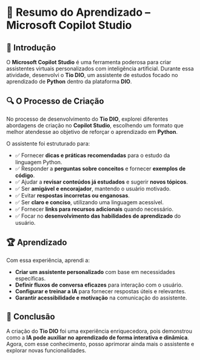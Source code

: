 # 📌 Resumo do Aprendizado – Microsoft Copilot Studio  

## 🚀 Introdução  
O **Microsoft Copilot Studio** é uma ferramenta poderosa para criar assistentes virtuais personalizados com inteligência artificial. Durante essa atividade, desenvolvi o **Tio DIO**, um assistente de estudos focado no aprendizado de **Python** dentro da plataforma **DIO**.  

## 🔍 O Processo de Criação  
No processo de desenvolvimento do **Tio DIO**, explorei diferentes abordagens de criação no **Copilot Studio**, escolhendo um formato que melhor atendesse ao objetivo de reforçar o aprendizado em **Python**.  

O assistente foi estruturado para:  

- ✅ Fornecer **dicas e práticas recomendadas** para o estudo da linguagem Python.  
- ✅ Responder a **perguntas sobre conceitos** e fornecer **exemplos de código**.  
- ✅ Ajudar a **revisar conteúdos já estudados** e sugerir **novos tópicos**.  
- ✅ Ser **amigável e encorajador**, mantendo o usuário motivado.  
- ✅ Evitar **respostas incorretas ou enganosas**.  
- ✅ Ser **claro e conciso**, utilizando uma linguagem acessível.  
- ✅ Fornecer **links para recursos adicionais** quando necessário.  
- ✅ Focar no **desenvolvimento das habilidades de aprendizado** do usuário.  

## 🏆 Aprendizado  
Com essa experiência, aprendi a:  

- **Criar um assistente personalizado** com base em necessidades específicas.  
- **Definir fluxos de conversa eficazes** para interação com o usuário.  
- **Configurar e treinar a IA** para fornecer respostas úteis e relevantes.  
- **Garantir acessibilidade e motivação** na comunicação do assistente.  

## 🎯 Conclusão  
A criação do **Tio DIO** foi uma experiência enriquecedora, pois demonstrou como a **IA pode auxiliar no aprendizado de forma interativa e dinâmica**. Agora, com esse conhecimento, posso aprimorar ainda mais o assistente e explorar novas funcionalidades.  


